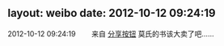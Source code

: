 layout: weibo
date: 2012-10-12 09:24:19
---
2012-10-12 09:24:19  &nbsp;&nbsp;&nbsp;&nbsp;&nbsp;&nbsp; 来自 <a href="http://app.weibo.com/t/feed/cUcI1A" rel="nofollow">分享按钮</a>
莫氏的书该大卖了吧…… ​​​
